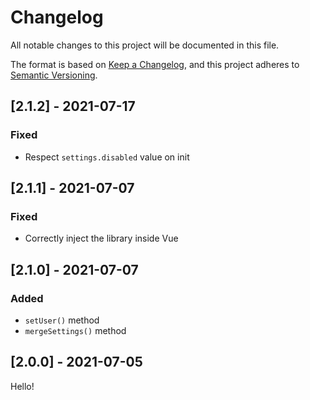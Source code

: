 # Changelog
All notable changes to this project will be documented in this file.

The format is based on [Keep a Changelog](https://keepachangelog.com/en/1.0.0/),
and this project adheres to [Semantic Versioning](https://semver.org/spec/v2.0.0.html).

## [2.1.2] - 2021-07-17
### Fixed
- Respect `settings.disabled` value on init

## [2.1.1] - 2021-07-07
### Fixed
- Correctly inject the library inside Vue

## [2.1.0] - 2021-07-07
### Added
- `setUser()` method
- `mergeSettings()` method

## [2.0.0] - 2021-07-05

Hello!
